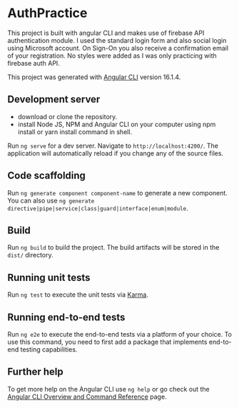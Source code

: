 # AuthPractice

This project is built with angular CLI and makes use of firebase API authentication module.
I used the standard login form and also social login using Microsoft account.
On Sign-On you also receive a confirmation email of your registration.
No styles were added as I was only practicing with firebase auth API.

This project was generated with [Angular CLI](https://github.com/angular/angular-cli) version 16.1.4.

## Development server
- download or clone the repository.
- install Node JS, NPM and Angular CLI on your computer using npm install or yarn install command in shell.

Run `ng serve` for a dev server. Navigate to `http://localhost:4200/`. The application will automatically reload if you change any of the source files.

## Code scaffolding

Run `ng generate component component-name` to generate a new component. You can also use `ng generate directive|pipe|service|class|guard|interface|enum|module`.

## Build

Run `ng build` to build the project. The build artifacts will be stored in the `dist/` directory.

## Running unit tests

Run `ng test` to execute the unit tests via [Karma](https://karma-runner.github.io).

## Running end-to-end tests

Run `ng e2e` to execute the end-to-end tests via a platform of your choice. To use this command, you need to first add a package that implements end-to-end testing capabilities.

## Further help

To get more help on the Angular CLI use `ng help` or go check out the [Angular CLI Overview and Command Reference](https://angular.io/cli) page.
